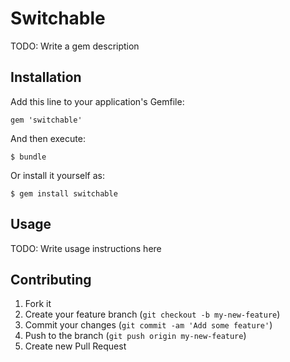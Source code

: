 # Switchable

TODO: Write a gem description

## Installation

Add this line to your application's Gemfile:

    gem 'switchable'

And then execute:

    $ bundle

Or install it yourself as:

    $ gem install switchable

## Usage

TODO: Write usage instructions here

## Contributing

1. Fork it
2. Create your feature branch (`git checkout -b my-new-feature`)
3. Commit your changes (`git commit -am 'Add some feature'`)
4. Push to the branch (`git push origin my-new-feature`)
5. Create new Pull Request

